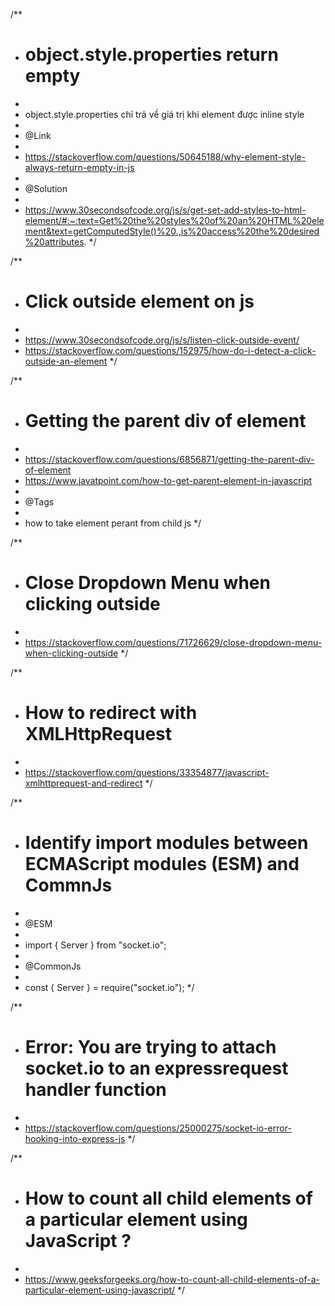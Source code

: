 /**
* # object.style.properties return empty
*
* object.style.properties chỉ trả về giá trị khi element được inline style
*
* @Link
*
* https://stackoverflow.com/questions/50645188/why-element-style-always-return-empty-in-js
*
* @Solution
*
* https://www.30secondsofcode.org/js/s/get-set-add-styles-to-html-element/#:~:text=Get%20the%20styles%20of%20an%20HTML%20element&text=getComputedStyle()%20.,is%20access%20the%20desired%20attributes.
*/

/**
* # Click outside element on js
*
* https://www.30secondsofcode.org/js/s/listen-click-outside-event/
* https://stackoverflow.com/questions/152975/how-do-i-detect-a-click-outside-an-element
*/

/**
* # Getting the parent div of element
*
* https://stackoverflow.com/questions/6856871/getting-the-parent-div-of-element
* https://www.javatpoint.com/how-to-get-parent-element-in-javascript
*
* @Tags
*
* how to take element perant from child js
*/

/**
* # Close Dropdown Menu when clicking outside
*
* https://stackoverflow.com/questions/71726629/close-dropdown-menu-when-clicking-outside
*/

/**
* # How to redirect with XMLHttpRequest
*
* https://stackoverflow.com/questions/33354877/javascript-xmlhttprequest-and-redirect
*/

/**
* # Identify import modules between ECMAScript modules (ESM) and CommnJs
*
* @ESM
*
* import { Server } from "socket.io";
*
* @CommonJs
*
* const { Server } = require("socket.io");
*/

/**
* # Error: You are trying to attach socket.io to an expressrequest handler function
*
* https://stackoverflow.com/questions/25000275/socket-io-error-hooking-into-express-js
*/

/**
* # How to count all child elements of a particular element using JavaScript ?
*
* https://www.geeksforgeeks.org/how-to-count-all-child-elements-of-a-particular-element-using-javascript/
*/